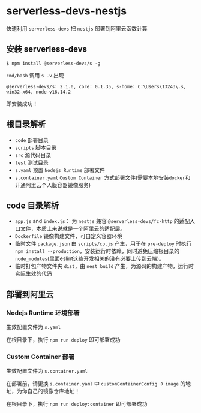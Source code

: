 # serverless-devs-nestjs

快速利用 `serverless-devs` 把 `nestjs` 部署到阿里云函数计算

## 安装 serverless-devs

```shell
$ npm install @serverless-devs/s -g
```

`cmd/bash` 调用 `s -v` 出现 

```shell
@serverless-devs/s: 2.1.0, core: 0.1.35, s-home: C:\Users\13243\.s, win32-x64, node-v16.14.2
```

即安装成功！

## 根目录解析

- `code` 部署目录
- `scripts` 脚本目录
- `src` 源代码目录
- `test` 测试目录
- `s.yaml` 预置 `Nodejs Runtime` 部署文件
- `s.container.yaml` `Custom Container` 方式部署文件(需要本地安装`docker`和开通阿里云个人版容器镜像服务)



## code 目录解析

- `app.js` and `index.js`： 为 `nestjs` 兼容 `@serverless-devs/fc-http` 的适配入口文件，本质上来说就是一个阿里云的适配层。
- `Dockerfile` 镜像构建文件，可自定义容器环境
- 临时文件 `package.json` 由 `scripts/cp.js` 产生，用于在 `pre-deploy` 时执行 `npm install --production`，安装运行时依赖，同时避免压缩根目录的`node_modules`(里面eslint这些开发相关的没有必要上传到云端)。
- 临时打包产物文件夹 `dist`，由 `nest build` 产生，为源码的构建产物，运行时实际生效的代码

## 部署到阿里云

### Nodejs Runtime 环境部署

生效配置文件为 `s.yaml`

在根目录下，执行 `npm run deploy` 即可部署成功

### Custom Container 部署

生效配置文件为 `s.container.yaml` 

在部署前，请更换 `s.container.yaml` 中 `customContainerConfig` -> `image` 的地址，为你自己的镜像仓库地址！

在根目录下，执行 `npm run deploy:container` 即可部署成功